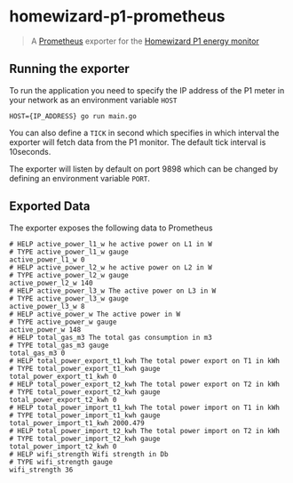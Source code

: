 # homewizard-p1-prometheus
> A [Prometheus](https://prometheus.io/) exporter for the [Homewizard P1 energy monitor](https://www.homewizard.nl/homewizard-wi-fi-p1-meter)
## Running the exporter
To run the application you need to specify the IP address of the P1 meter in your network as an environment variable `HOST`
```
HOST={IP_ADDRESS} go run main.go
```

You can also define a `TICK` in second which specifies in which interval the exporter will fetch data from the P1 monitor. The default tick interval is 10seconds.

The exporter will listen by default on port 9898 which can be changed by defining an environment variable `PORT`.

## Exported Data
The exporter exposes the following data to Prometheus
```
# HELP active_power_l1_w he active power on L1 in W
# TYPE active_power_l1_w gauge
active_power_l1_w 0
# HELP active_power_l2_w he active power on L2 in W
# TYPE active_power_l2_w gauge
active_power_l2_w 140
# HELP active_power_l3_w The active power on L3 in W
# TYPE active_power_l3_w gauge
active_power_l3_w 8
# HELP active_power_w The active power in W
# TYPE active_power_w gauge
active_power_w 148
# HELP total_gas_m3 The total gas consumption in m3
# TYPE total_gas_m3 gauge
total_gas_m3 0
# HELP total_power_export_t1_kwh The total power export on T1 in kWh
# TYPE total_power_export_t1_kwh gauge
total_power_export_t1_kwh 0
# HELP total_power_export_t2_kwh The total power export on T2 in kWh
# TYPE total_power_export_t2_kwh gauge
total_power_export_t2_kwh 0
# HELP total_power_import_t1_kwh The total power import on T1 in kWh
# TYPE total_power_import_t1_kwh gauge
total_power_import_t1_kwh 2000.479
# HELP total_power_import_t2_kwh The total power import on T2 in kWh
# TYPE total_power_import_t2_kwh gauge
total_power_import_t2_kwh 0
# HELP wifi_strength Wifi strength in Db
# TYPE wifi_strength gauge
wifi_strength 36
```
